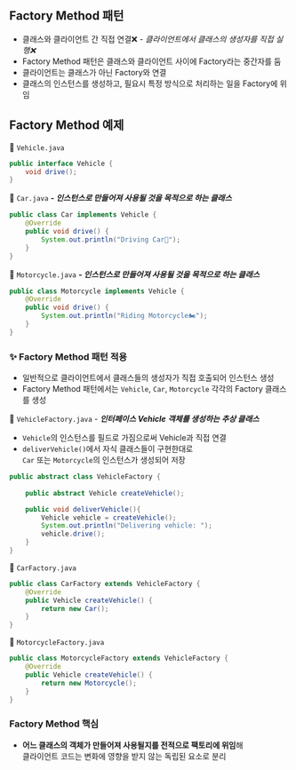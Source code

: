 ## Factory Method 패턴
- 클래스와 클라이언트 간 직접 연결❌ _- 클라이언트에서 클래스의 생성자를 직접 실행❌_
- Factory Method 패턴은 클래스와 클라이언트 사이에 Factory라는 중간자를 둠
- 클라이언트는 클래스가 아닌 Factory와 연결
- 클래스의 인스턴스를 생성하고, 필요시 특정 방식으로 처리하는 일을 Factory에 위임

## Factory Method 예제
📂 `Vehicle.java`
```java
public interface Vehicle {
    void drive();
}
```
📂 `Car.java` **_- 인스턴스로 만들어져 사용될 것을 목적으로 하는 클래스_**
```java
public class Car implements Vehicle {
    @Override
    public void drive() {
        System.out.println("Driving Car🚗");
    }
}
```
📂 `Motorcycle.java` **_- 인스턴스로 만들어져 사용될 것을 목적으로 하는 클래스_**
```java
public class Motorcycle implements Vehicle {
    @Override
    public void drive() {
        System.out.println("Riding Motorcycle🏍️");
    }
}
```

### ✨ Factory Method 패턴 적용
- 일반적으로 클라이언트에서 클래스들의 생성자가 직접 호출되어 인스턴스 생성
- Factory Method 패턴에서는 `Vehicle`, `Car`, `Motorcycle` 각각의 Factory 클래스를 생성

📂 `VehicleFactory.java` - **_인터페이스 Vehicle 객체를 생성하는 추상 클래스_**
- `Vehicle`의 인스턴스를 필드로 가짐으로써 Vehicle과 직접 연결
- `deliverVehicle()`에서 자식 클래스들이 구현한대로   
  `Car` 또는 `Motorcycle`의 인스턴스가 생성되어 저장
```java
public abstract class VehicleFactory {
    
    public abstract Vehicle createVehicle();

    public void deliverVehicle(){
        Vehicle vehicle = createVehicle();
        System.out.println("Delivering vehicle: ");
        vehicle.drive();
    }
}
```

📂 `CarFactory.java`
```java
public class CarFactory extends VehicleFactory {
    @Override
    public Vehicle createVehicle() {
        return new Car();
    }
}
```


📂 `MotorcycleFactory.java`
```java
public class MotorcycleFactory extends VehicleFactory {
    @Override
    public Vehicle createVehicle() {
        return new Motorcycle();
    }
}
```

### Factory Method 핵심
- **어느 클래스의 객체가 만들어져 사용될지를 전적으로 팩토리에 위임**해  
클라이언트 코드는 변화에 영향을 받지 않는 독립된 요소로 분리